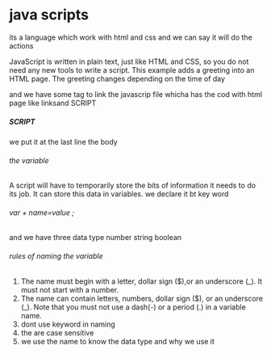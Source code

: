 # java scripts 
its a language which work with html and css 
and we can say it will do the actions 

JavaScript is written in plain text, just like HTML and CSS, so you do not
need any new tools to write a script. This example adds a greeting into an
HTML page. The greeting changes depending on the time of day

and we have some tag to link the javascrip file whicha has the cod with html page like linksand SCRIPT
##### SCRIPT
 we put it at the last line the body 

 ###### the variable
 A script will have to temporarily
store the bits of information it needs to do its job. It can store this data in variables.
we declare it bt  key word
 ###### var + name=value ;
 and we have three data type 
 number 
 string 
 boolean

 ###### rules of naming the variable
 1.  The name must begin with a letter, dollar sign ($),or an underscore (_). It must not start with a number. 
 2. The name can contain letters, numbers, dollar sign ($), or an underscore (_). Note that you must not use a dash(-) or a period (.) in a variable name.
 3. dont use keyword in naming 
 4. the are case sensitive 
 5. we use the name to know the data type and why we use it 